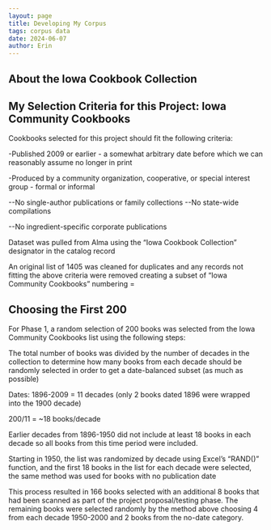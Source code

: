 ```yaml
---
layout: page
title: Developing My Corpus
tags: corpus data
date: 2024-06-07
author: Erin
---
```


## About the Iowa Cookbook Collection


## My Selection Criteria for this Project: Iowa Community Cookbooks
Cookbooks selected for this project should fit the following criteria:

-Published 2009 or earlier - a somewhat arbitrary date before which we can reasonably assume no longer in print

-Produced by a community organization, cooperative, or special interest group - formal or informal

--No single-author publications or family collections
--No state-wide compilations


--No ingredient-specific corporate publications

Dataset was pulled from Alma using the “Iowa Cookbook Collection” designator in the catalog record

An original list of 1405 was cleaned for duplicates and any records not fitting the above criteria were removed creating a subset of “Iowa Community Cookbooks” numbering = 

## Choosing the First 200
For Phase 1, a random selection of 200 books was selected from the Iowa Community Cookbooks list using the following steps:

The total number of books was divided by the number of decades in the collection to determine how many books from each decade should be randomly selected in order to get a date-balanced subset (as much as possible)

Dates: 1896-2009 = 11 decades (only 2 books dated 1896 were wrapped into the 1900 decade) 

200/11 = ~18 books/decade

Earlier decades from 1896-1950 did not include at least 18 books in each decade so all books from this time period were included.

Starting in 1950, the list was randomized by decade using Excel’s “RAND()” function, and the first 18 books in the list for each decade were selected, the same method was used for books with no publication date

This process resulted in 166 books selected with an additional 8 books that had been scanned as part of the project proposal/testing phase. The remaining books were selected randomly by the method above choosing 4 from each decade 1950-2000 and 2 books from the no-date category.
